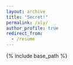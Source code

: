 ```yaml
---
layout: archive
title: "Secret!"
permalink: /xly/
author_profile: true 
redirect_from:
  - /resume
---
```

{% include base_path %}

<script>
  function checkPassword() {
    var password = prompt("Please enter the password:");
    if (password === "123") {
      console.log("Password correct");
      window.location.href = "https://5z2j0y.github.io/privateposts/";
    } else {
      console.log("Password incorrect");
      alert("Password incorrect");
    }
  }
</script>
